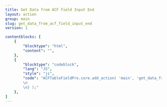 ```yaml
---
title: Get Data from ACF Field Input End
layout: action
group: main
slug: get_data_from_acf_field_input_end
version: 1

contentblocks: [
	{
		"blocktype": "html",
		"content": "",
	},
	{
		"blocktype": "codeblock",
		"lang": "JS",
		"style": "js",
		"code": "ACFTableFieldPro.core.add_action( 'main', 'get_data_from_acf_field_input_end', function( table ) {
		\n
		\n} );"
	},
]
---
```

